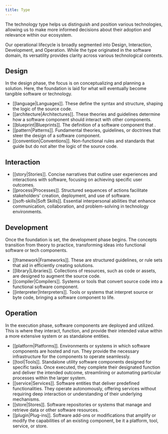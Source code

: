 ```yaml
---
title: Type
---
```

The technology type helps us distinguish and position various technologies, allowing us to make more informed decisions about their adoption and relevance within our ecosystem.

Our operational lifecycle is broadly segmented into Design, Interaction, Development, and Operation. While the type originated in the software domain, its versatility provides clarity across various technological contexts.

## Design

In the design phase, the focus is on conceptualizing and planning a solution. Here, the foundation is laid for what will eventually become tangible software or technology.

- [[language|Languages]]. These define the syntax and structure, shaping the logic of the source code.
- [[architecture|Architectures]]. These theories and guidelines determine how a software component should interact with other components.
- [[blueprint|Blueprints]]. The definition of a software component that .
- [[pattern|Patterns]]. Fundamental theories, guidelines, or doctrines that steer the design of a software component.
- [[convention|Conventions]]. Non-functional rules and standards that guide but do not alter the logic of the source code.

## Interaction

- [[story|Stories]]. Concise narratives that outline user experiences and interactions with software, focusing on achieving specific user outcomes.
- [[process|Processes]]. Structured sequences of actions facilitate stakeholders' creation, deployment, and use of software.
- [[soft-skills|Soft Skills]]. Essential interpersonal abilities that enhance communication, collaboration, and problem-solving in technology environments.

## Development

Once the foundation is set, the development phase begins. The concepts transition from theory to practice, transforming ideas into functional software or tech components.

- [[framework|Frameworks]]. These are structured guidelines, or rule sets that aid in efficiently creating solutions.
- [[library|Libraries]]. Collections of resources, such as code or assets, are designed to augment the source code.
- [[compiler|Compilers]]. Systems or tools that convert source code into a functional software component.
- [[interpreter|Interpreters]]. Tools or systems that interpret source or byte code, bringing a software component to life.

## Operation

In the execution phase, software components are deployed and utilized. This is where they interact, function, and provide their intended value within a more extensive system or as standalone entities.

- [[platform|Platforms]]. Environments or systems in which software components are hosted and run. They provide the necessary infrastructure for the components to operate seamlessly.
- [[tool|Tools]]. Standalone utility software components designed for specific tasks. Once executed, they complete their designated function and deliver the intended outcome, streamlining or automating particular processes within the larger system.
- [[service|Services]]. Software entities that deliver predefined functionalities. They operate autonomously, offering services without requiring deep interaction or understanding of their underlying mechanisms.
- [[store|Stores]]. Software repositories or systems that manage and retrieve data or other software resources.
- [[plugin|Plug-ins]]. Software add-ons or modifications that amplify or modify the capabilities of an existing component, be it a platform, tool, service, or store.